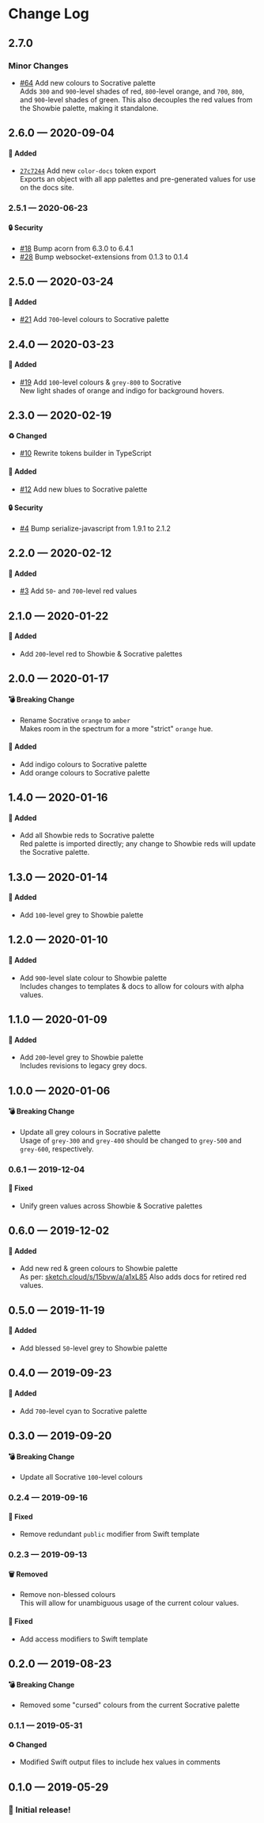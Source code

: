 # Change Log

## 2.7.0

### Minor Changes

- [#64](https://github.com/showbie/backpack/pull/64) Add new colours to Socrative palette \
  Adds `300` and `900`-level shades of red, `800`-level orange, and
  `700`, `800`, and `900`-level shades of green. This also decouples
  the red values from the Showbie palette, making it standalone.

## 2.6.0 — 2020-09-04

#### 🎁 Added

- [`27c7244`](https://github.com/showbie/backpack/commit/27c7244772d8d5e6c9ff7bbdf39ca2298292d805) Add new `color-docs` token export \
  Exports an object with all app palettes and pre-generated values for
  use on the docs site.

### 2.5.1 — 2020-06-23

#### 🔒 Security

- [#18](https://github.com/showbie/backpack/pull/18) Bump acorn from 6.3.0 to 6.4.1
- [#28](https://github.com/showbie/backpack/pull/28) Bump websocket-extensions from 0.1.3 to 0.1.4

## 2.5.0 — 2020-03-24

#### 🎁 Added

- [#21](https://github.com/showbie/backpack/pull/21) Add `700`-level colours to Socrative palette

## 2.4.0 — 2020-03-23

#### 🎁 Added

- [#19](https://github.com/showbie/backpack/pull/19) Add `100`-level colours & `grey-800` to Socrative \
  New light shades of orange and indigo for background hovers.

## 2.3.0 — 2020-02-19

#### ♻️ Changed

- [#10](https://github.com/showbie/backpack/pull/10) Rewrite tokens builder in TypeScript

#### 🎁 Added

- [#12](https://github.com/showbie/backpack/pull/12) Add new blues to Socrative palette

#### 🔒 Security

- [#4](https://github.com/showbie/backpack/pull/4) Bump serialize-javascript from 1.9.1 to 2.1.2

## 2.2.0 — 2020-02-12

#### 🎁 Added

- [#3](https://github.com/showbie/backpack/pull/3) Add `50`- and `700`-level red values

## 2.1.0 — 2020-01-22

#### 🎁 Added

- Add `200`-level red to Showbie & Socrative palettes

## 2.0.0 — 2020-01-17

#### 💣 Breaking Change

- Rename Socrative `orange` to `amber` \
  Makes room in the spectrum for a more "strict" `orange` hue.

#### 🎁 Added

- Add indigo colours to Socrative palette
- Add orange colours to Socrative palette

## 1.4.0 — 2020-01-16

#### 🎁 Added

- Add all Showbie reds to Socrative palette \
  Red palette is imported directly; any change to Showbie reds will update the Socrative palette.

## 1.3.0 — 2020-01-14

#### 🎁 Added

- Add `100`-level grey to Showbie palette

## 1.2.0 — 2020-01-10

#### 🎁 Added

- Add `900`-level slate colour to Showbie palette \
  Includes changes to templates & docs to allow for colours with alpha values.

## 1.1.0 — 2020-01-09

#### 🎁 Added

- Add `200`-level grey to Showbie palette \
  Includes revisions to legacy grey docs.

## 1.0.0 — 2020-01-06

#### 💣 Breaking Change

- Update all grey colours in Socrative palette \
   Usage of `grey-300` and `grey-400` should be changed to `grey-500`
  and `grey-600`, respectively.

### 0.6.1 — 2019-12-04

#### 🐛 Fixed

- Unify green values across Showbie & Socrative palettes

## 0.6.0 — 2019-12-02

#### 🎁 Added

- Add new red & green colours to Showbie palette \
  As per: [sketch.cloud/s/15bvw/a/a1xL85](https://sketch.cloud/s/15bvw/a/a1xL85) Also adds docs for retired red values.

## 0.5.0 — 2019-11-19

#### 🎁 Added

- Add blessed `50`-level grey to Showbie palette

## 0.4.0 — 2019-09-23

#### 🎁 Added

- Add `700`-level cyan to Socrative palette

## 0.3.0 — 2019-09-20

#### 💣 Breaking Change

- Update all Socrative `100`-level colours

### 0.2.4 — 2019-09-16

#### 🐛 Fixed

- Remove redundant `public` modifier from Swift template

### 0.2.3 — 2019-09-13

#### 🗑️ Removed

- Remove non-blessed colours \
  This will allow for unambiguous usage of the current colour values.

#### 🐛 Fixed

- Add access modifiers to Swift template

## 0.2.0 — 2019-08-23

#### 💣 Breaking Change

- Removed some "cursed" colours from the current Socrative palette

### 0.1.1 — 2019-05-31

#### ♻️ Changed

- Modified Swift output files to include hex values in comments

## 0.1.0 — 2019-05-29

### 🎉 Initial release!
